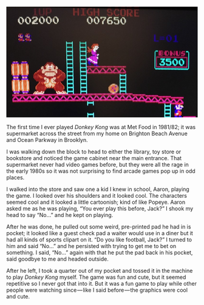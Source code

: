 <!-----
title: Playing Donkey Kong
description: A brief memory of an arcade game from 1981
date: '2016-10-22T17:31:50.103Z'
slug: a081f2feb887
----->

![](../img/1__v8WIPqsGDMP3MtaC07mNlQ.jpeg)

The first time I ever played _Donkey Kong_ was at Met Food in 1981/82; it was supermarket across the street from my home on Brighton Beach Avenue and Ocean Parkway in Brooklyn.

I was walking down the block to head to either the library, toy store or bookstore and noticed the game cabinet near the main entrance. That supermarket never had video games before, but they were all the rage in the early 1980s so it was not surprising to find arcade games pop up in odd places.

I walked into the store and saw one a kid I knew in school, Aaron, playing the game. I looked over his shoulders and it looked cool. The characters seemed cool and it looked a little cartoonish; kind of like Popeye. Aaron asked me as he was playing, “You ever play this before, Jack?” I shook my head to say “No…” and he kept on playing.

After he was done, he pulled out some weird, pre-printed pad he had in is pocket; it looked like a guest check pad a waiter would use in a diner but it had all kinds of sports clipart on it. “Do you like football, Jack?” I turned to him and said “No…” and he persisted with trying to get me to bet on something. I said, “No…” again with that he put the pad back in his pocket, said goodbye to me and headed outside.

After he left, I took a quarter out of my pocket and tossed it in the machine to play _Donkey Kong_ myself. The game was fun and cute, but it seemed repetitive so I never got that into it. But it was a fun game to play while other people were watching since — like I said before — the graphics were cool and cute.